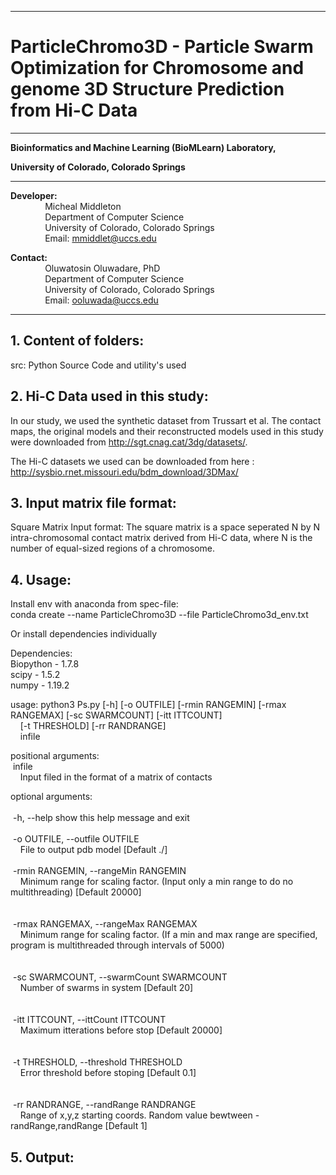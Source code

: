 ------------------------------------------------------------------------------------------------------------------------------------
# ParticleChromo3D -  Particle Swarm Optimization for Chromosome and genome 3D Structure Prediction from Hi-C Data  
------------------------------------------------------------------------------------------------------------------------------------
**Bioinformatics and Machine Learning (BioMLearn) Laboratory,**

**University of Colorado, Colorado Springs**

----------------------------------------------------------------------

**Developer:** <br />
		 &nbsp;&nbsp;&nbsp;&nbsp;&nbsp;&nbsp;&nbsp;&nbsp;&nbsp;&nbsp;&nbsp;&nbsp;&nbsp;&nbsp;Micheal Middleton<br />
		 &nbsp;&nbsp;&nbsp;&nbsp;&nbsp;&nbsp;&nbsp;&nbsp;&nbsp;&nbsp;&nbsp;&nbsp;&nbsp;&nbsp;Department of Computer Science <br />
		 &nbsp;&nbsp;&nbsp;&nbsp;&nbsp;&nbsp;&nbsp;&nbsp;&nbsp;&nbsp;&nbsp;&nbsp;&nbsp;&nbsp;University of Colorado, Colorado Springs <br />
		 &nbsp;&nbsp;&nbsp;&nbsp;&nbsp;&nbsp;&nbsp;&nbsp;&nbsp;&nbsp;&nbsp;&nbsp;&nbsp;&nbsp;Email: mmiddlet@uccs.edu 

**Contact:** <br />
		 &nbsp;&nbsp;&nbsp;&nbsp;&nbsp;&nbsp;&nbsp;&nbsp;&nbsp;&nbsp;&nbsp;&nbsp;&nbsp;&nbsp;Oluwatosin Oluwadare, PhD <br />
		 &nbsp;&nbsp;&nbsp;&nbsp;&nbsp;&nbsp;&nbsp;&nbsp;&nbsp;&nbsp;&nbsp;&nbsp;&nbsp;&nbsp;Department of Computer Science <br />
		 &nbsp;&nbsp;&nbsp;&nbsp;&nbsp;&nbsp;&nbsp;&nbsp;&nbsp;&nbsp;&nbsp;&nbsp;&nbsp;&nbsp;University of Colorado, Colorado Springs <br />
		 &nbsp;&nbsp;&nbsp;&nbsp;&nbsp;&nbsp;&nbsp;&nbsp;&nbsp;&nbsp;&nbsp;&nbsp;&nbsp;&nbsp;Email: ooluwada@uccs.edu 
     
--------------------------------------------------------------------	

**1.	Content of folders:**
-----------------------------------------------------------	
src: Python Source Code and utility's used

**2.	Hi-C Data used in this study:**
-----------------------------------------------------------
In our study, we used the synthetic dataset from Trussart et al. The contact maps, the original models and their reconstructed models used in this study were downloaded from http://sgt.cnag.cat/3dg/datasets/.

The Hi-C datasets we used can be downloaded from here : http://sysbio.rnet.missouri.edu/bdm_download/3DMax/

**3.	Input matrix file format:**
-----------------------------------------------------------

Square Matrix Input format: The square matrix is a space seperated N by N intra-chromosomal contact matrix derived from Hi-C data, where N is the number of equal-sized regions of a chromosome.

**4.	Usage:**
-----------------------------------------------------------

Install env with anaconda from spec-file: <br />
conda create --name ParticleChromo3D --file ParticleChromo3d_env.txt

Or install dependencies individually <br />

Dependencies: <br />
Biopython - 1.7.8 <br />
scipy - 1.5.2 <br />
numpy - 1.19.2 <br />

usage: python3 Ps.py [-h] [-o OUTFILE] [-rmin RANGEMIN] [-rmax RANGEMAX] [-sc SWARMCOUNT] [-itt ITTCOUNT]<br />
			&nbsp;&nbsp;&nbsp;&nbsp;[-t THRESHOLD] [-rr RANDRANGE]<br />
			&nbsp;&nbsp;&nbsp;&nbsp;infile

positional arguments: <br />
&nbsp;infile  <br />
	&nbsp;&nbsp;&nbsp;&nbsp;Input filed in the format of a matrix of contacts <br />

optional arguments: <br />	
	&nbsp;-h, --help  show this help message and exit<br /><br />
	&nbsp;-o OUTFILE, --outfile OUTFILE <br />
		&nbsp;&nbsp;&nbsp;&nbsp;File to output pdb model [Default ./] <br /><br />
	&nbsp;-rmin RANGEMIN, --rangeMin RANGEMIN <br />
		&nbsp;&nbsp;&nbsp;&nbsp;Minimum range for scaling factor. (Input only a min range to do no multithreading) [Default
                        20000] <br /><br />		
	&nbsp;-rmax RANGEMAX, --rangeMax RANGEMAX <br />
		&nbsp;&nbsp;&nbsp;&nbsp;Minimum range for scaling factor. (If a min and max range are specified, program is
                        multithreaded through intervals of 5000) <br />	<br />		
	&nbsp;-sc SWARMCOUNT, --swarmCount SWARMCOUNT <br />
		&nbsp;&nbsp;&nbsp;&nbsp;Number of swarms in system [Default 20] <br /><br />	
	&nbsp;-itt ITTCOUNT, --ittCount ITTCOUNT <br />
		&nbsp;&nbsp;&nbsp;&nbsp;Maximum itterations before stop [Default 20000] <br /><br />	
	&nbsp;-t THRESHOLD, --threshold THRESHOLD <br />
		&nbsp;&nbsp;&nbsp;&nbsp;Error threshold before stoping [Default 0.1] <br /><br />	
	&nbsp;-rr RANDRANGE, --randRange RANDRANGE <br />
		&nbsp;&nbsp;&nbsp;&nbsp;Range of x,y,z starting coords. Random value bewtween -randRange,randRange [Default 1] <br />

	
	

**5.	Output:**
-----------------------------------------------------------


